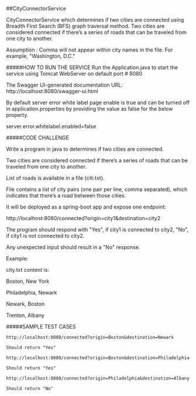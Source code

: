 ##CityConnectorService

CityConnectorService which determines if two cities are connected using Breadth First Search (BFS) graph traversal method. Two cities are considered connected if there’s a series of roads that can be traveled from one city to another.

Assumption : Comma will not appear within city names in the file. For example, "Washington, D.C."

#####HOW TO RUN THE SERVICE
Run the Application.java to start the service using Tomcat WebServer on default port # 8080

The Swagger UI-generated documentation URL: http://localhost:8080/swagger-ui.html

By default server error white label page enable is true and can be turned off in application.properties by providing the value as false for the below property.

server.error.whitelabel.enabled=false

#####CODE CHALLENGE

Write a program in java to determines if two cities are connected.

Two cities are considered connected if there’s a series of roads that can be traveled from one city to another.

List of roads is available in a file (citi.txt).

File contains a list of city pairs (one pair per line, comma separated), which indicates that there’s a road between those cities.

It will be deployed as a spring-boot app and expose one endpoint:

http://localhost:8080/connected?origin=city1&destination=city2

The program should respond with "Yes", if city1 is connected to city2, "No", if city1 is not connected to city2.

Any unexpected input should result in a "No" response.


Example:

city.txt content is:

Boston, New York

Philadelphia, Newark

Newark, Boston

Trenton, Albany


#####SAMPLE TEST CASES
~~~~~~~
http://localhost:8080/connected?origin=Boston&destination=Newark

Should return "Yes"

http://localhost:8080/connected?origin=Boston&destination=Philadelphia

Should return "Yes"

http://localhost:8080/connected?origin=Philadelphia&destination=Albany

Should return "No"
